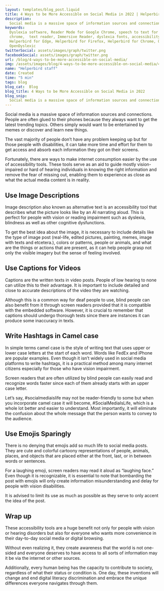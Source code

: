 ```yaml
---
layout: templates/blog_post.liquid
title: 4 Ways to be More Accessible on Social Media in 2022 | Helperbird
description:
  Social media is a massive space of information sources and connections. People are often glued to their phones because they always want to get the latest trending topics. Others simply would want to be entertained by memes or discover and learn new things.
keywords:
  Dyslexia software, Reader Mode for Google Chrome, speech to text for chrome, Text to speech for
  chrome,  text reader, Immersive Reader, dyslexia fonts, accessibility software, dyslexia software,
  Helperbird for Edge, Helperbird for Firefox, Helperbird for Chrome, Opendyslexic for Chrome,
  OpenDyslexic
twitterSocial: assets/images/graph/twitter.png
facebookSocial: assets/images/graph/twitter.png
url: /blog/4-ways-to-be-more-accessible-on-social-media/
img: /assets/images/blog/4-ways-to-be-more-accessible-on-social-media/4-ways-to-be-more-accessible-on-social-media.png
name: "Helperbird staff"
date: Created
time: "5 min"
tags: blog
blog_cat:  Blog
blog_title: 4 Ways to be More Accessible on Social Media in 2022
blog_snip:
  Social media is a massive space of information sources and connections. People are often glued to their phones because they always want to get the latest trending topics. Others simply would want to be entertained by memes or discover and learn new things.
---
```


Social media is a massive space of information sources and connections. People are often glued to their phones because they always want to get the latest trending topics. Others simply would want to be entertained by memes or discover and learn new things. 

The vast majority of people don’t have any problem keeping up but for those people with disabilities, it can take more time and effort for them to get access and absorb each information they got on their screens.

Fortunately, there are ways to make internet consumption easier by the use of accessibility tools. These tools serve as an aid to guide mostly vision-impaired or hard of hearing individuals in knowing the right information and remove the fear of missing out, enabling them to experience as close as what the actual media content is in reality.
 
## Use Image Descriptions

Image description also known as alternative text is an accessibility tool that describes what the picture looks like by an AI narrating aloud. This is perfect for people with vision or reading impairment such as dyslexia, blindness as well as other cognitive dysfunctions. 

To get the best idea about the image, it is necessary to include details like the type of image post (real-life, edited pictures, painting, memes, image with texts and etcetera.), colors or patterns, people or animals, and what are the things or actions that are present, as it can help people grasp not only the visible imagery but the sense of feeling involved.
 
## Use Captions for Videos

Captions are the written texts in video posts. People of low hearing to none can utilize this to their advantage. It is important to include detailed and close to accurate descriptions of the video they are watching. 

Although this is a common way for deaf people to use, blind people can also benefit from it through screen readers provided that it is compatible with the embedded software. However, it is crucial to remember that captions should undergo thorough tests since there are instances it can produce some inaccuracy in texts.

## Write Hashtags in Camel case

In simple terms camel case is the style of writing text that uses upper or lower case letters at the start of each word. Words like FedEx and iPhone are popular examples. Even though it isn’t widely used in social media platforms to write hashtags, it is a practical method among many internet citizens especially for those who have vision impairment. 

Screen readers that are often utilized by blind people can easily read and recognize words faster since each of them already starts with an upper case letter. 

Let’s say, #socialmediaislife may not be reader-friendly to some but when you incorporate camel case it will become, #SocialMediaIsLife, which is a whole lot better and easier to understand. Most importantly, it will eliminate the confusion about the whole message that the person wants to convey to the audience.
 
## Use Emojis Sparingly

There is no denying that emojis add so much life to social media posts. They are cute and colorful cartoony representations of people, animals, places, and objects that are placed either at the front, last, or in between words or sentences. 

For a laughing emoji, screen readers may read it aloud as “laughing face.” Even though it is recognizable, it is essential to note that bombarding the post with emojis will only create information misunderstanding and delay for people with vision disabilities. 

It is advised to limit its use as much as possible as they serve to only accent the idea of the post.
 

## Wrap up

These accessibility tools are a huge benefit not only for people with vision or hearing disorders but also for everyone who wants more convenience in their day-to-day social media or digital browsing. 

Without even realizing it, they create awareness that the world is not one-sided and everyone deserves to have access to all sorts of information may it be via the internet or other sources.

Additionally, every human being has the capacity to contribute to society, regardless of what their status or condition is. One day, these inventions will change and end digital literacy discrimination and embrace the unique differences everyone navigates through them.
